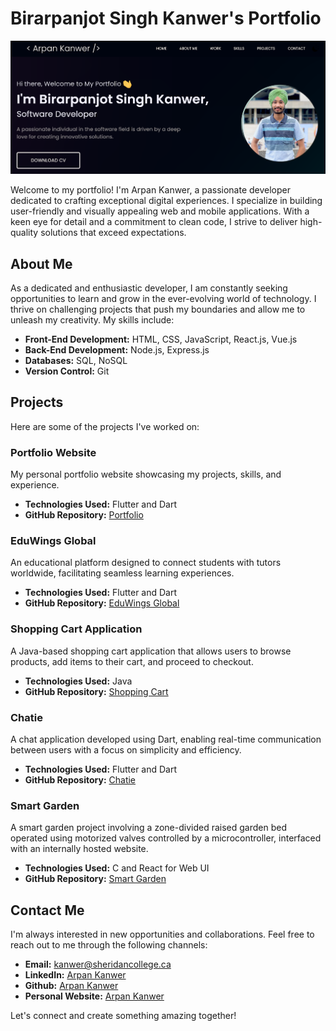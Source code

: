 # Birarpanjot Singh Kanwer's Portfolio

![Arpan Kanwer](github_images/portfolio_photo.png)

Welcome to my portfolio! I'm Arpan Kanwer, a passionate developer dedicated to crafting exceptional digital experiences. I specialize in building user-friendly and visually appealing web and mobile applications. With a keen eye for detail and a commitment to clean code, I strive to deliver high-quality solutions that exceed expectations.

## About Me

As a dedicated and enthusiastic developer, I am constantly seeking opportunities to learn and grow in the ever-evolving world of technology. I thrive on challenging projects that push my boundaries and allow me to unleash my creativity. My skills include:

- **Front-End Development:** HTML, CSS, JavaScript, React.js, Vue.js
- **Back-End Development:** Node.js, Express.js
- **Databases:** SQL, NoSQL
- **Version Control:** Git

## Projects

Here are some of the projects I've worked on:

### Portfolio Website

My personal portfolio website showcasing my projects, skills, and experience.

- **Technologies Used:** Flutter and Dart
- **GitHub Repository:** [Portfolio](https://github.com/arpankanwer/portfolio)

### EduWings Global

An educational platform designed to connect students with tutors worldwide, facilitating seamless learning experiences.

- **Technologies Used:** Flutter and Dart
- **GitHub Repository:** [EduWings Global](https://github.com/arpankanwer/eduwings_global)

### Shopping Cart Application

A Java-based shopping cart application that allows users to browse products, add items to their cart, and proceed to checkout.

- **Technologies Used:** Java
- **GitHub Repository:** [Shopping Cart](https://github.com/arpankanwer/ShoppingCart)

### Chatie

A chat application developed using Dart, enabling real-time communication between users with a focus on simplicity and efficiency.

- **Technologies Used:** Flutter and Dart
- **GitHub Repository:** [Chatie](https://github.com/arpankanwer/chatie)

### Smart Garden

A smart garden project involving a zone-divided raised garden bed operated using motorized valves controlled by a microcontroller, interfaced with an internally hosted website.

- **Technologies Used:** C and React for Web UI
- **GitHub Repository:** [Smart Garden](https://github.com/arpankanwer/SmartGarden)

## Contact Me

I'm always interested in new opportunities and collaborations. Feel free to reach out to me through the following channels:

- **Email:** [kanwer@sheridancollege.ca](mailto:kanwer@sheridancollege.ca)
- **LinkedIn:** [Arpan Kanwer](https://www.linkedin.com/in/arpankanwer)
- **Github:** [Arpan Kanwer](https://github.com/arpankanwer/)
- **Personal Website:** [Arpan Kanwer](https://arpankanwer.web.app/)

Let's connect and create something amazing together!

